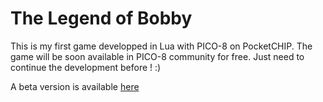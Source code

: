 The Legend of Bobby
============

This is my first game developped in Lua with PICO-8 on PocketCHIP.
The game will be soon available in PICO-8 community for free. Just need to continue the development before ! :)

A beta version is available [here](http://www.lexaloffle.com/bbs/?tid=28022)
